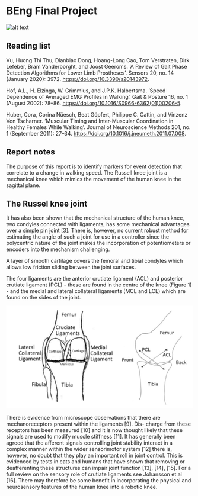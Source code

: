 # BEng Final Project

![alt text](image-1.png)

## Reading list

Vu, Huong Thi Thu, Dianbiao Dong, Hoang-Long Cao, Tom Verstraten, Dirk Lefeber, Bram
Vanderborght, and Joost Geeroms. ‘A Review of Gait Phase Detection Algorithms for Lower Limb
Prostheses’. Sensors 20, no. 14 (January 2020): 3972. https://doi.org/10.3390/s20143972.

Hof, A.L., H. Elzinga, W. Grimmius, and J.P.K. Halbertsma. ‘Speed Dependence of Averaged
EMG Profiles in Walking’. Gait & Posture 16, no. 1 (August 2002): 78–86.
https://doi.org/10.1016/S0966-6362(01)00206-5.

 Huber, Cora, Corina Nüesch, Beat Göpfert, Philippe C. Cattin, and Vinzenz Von Tscharner.
‘Muscular Timing and Inter-Muscular Coordination in Healthy Females While Walking’. Journal of
Neuroscience Methods 201, no. 1 (September 2011): 27–34.
https://doi.org/10.1016/j.jneumeth.2011.07.008.


## Report notes

The purpose of this report is to identify markers for event detection that correlate to a change in walking speed. The Russell knee joint is a mechanical knee which mimics the movement of the human knee in the sagittal plane.

## The Russel knee joint

It has also been shown that the mechanical structure of the human knee, two condyles connected with ligaments, has some mechanical advantages over a simple pin joint [3]. There is, however, no current robust method for estimating the angle of such a joint for use in a controller since the polycentric nature of the joint makes the incorporation of potentiometers or encoders into the mechanism challenging.

A layer of smooth cartilage covers the femoral and tibial condyles which allows low friction sliding between the joint surfaces.

The four ligaments are the anterior crutiate ligament (ACL) and posterior crutiate ligament (PCL) - these are found in the centre of the knee (Figure 1) - and the medial and lateral collateral ligaments (MCL and LCL) which are found on the sides of the joint.

![alt text](image.png)

There is evidence from microscope observations that there are mechanoreceptors present within the ligaments [9]. Dis- charge from these receptors has been measured [10] and it is now thought likely that these signals are used to modify muscle stiffness [11]. It has generally been agreed that the afferent signals controlling joint stability interact in a complex manner within the wider sensorimotor system [12] there is, however, no doubt that they play an important roll in joint control. This is evidenced by tests in cats and humans that have shown that removing or deafferenting these structures can impair joint function [13], [14], [15]. For a full review on the sensory role of crutiate ligaments see Johansson et al [16]. There may therefore be some benefit in incorporating the physical and neurosensory features of the human knee into a robotic knee.